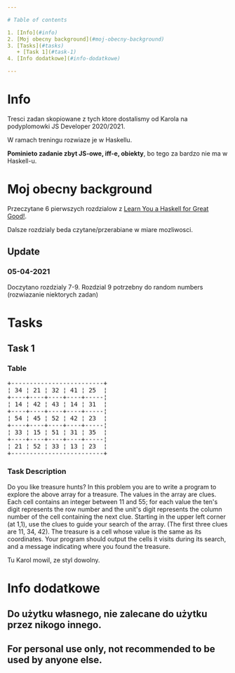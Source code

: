 ```yaml
---

# Table of contents

1. [Info](#info)
2. [Moj obecny background](#moj-obecny-background)
3. [Tasks](#tasks)
   + [Task 1](#task-1)
4. [Info dodatkowe](#info-dodatkowe)

---
```


# Info

Tresci zadan skopiowane z tych ktore dostalismy od Karola na podyplomowki JS Developer 2020/2021.

W ramach treningu rozwiaze je w Haskellu.

**Pominieto zadanie zbyt JS-owe, iff-e, obiekty**, bo tego za bardzo nie ma w Haskell-u.


# Moj obecny background

Przeczytane 6 pierwszych rozdzialow z [Learn You a Haskell for Great Good!](http://learnyouahaskell.com/chapters).

Dalsze rozdzialy beda czytane/przerabiane w miare mozliwosci.

## Update

### 05-04-2021

Doczytano rozdzialy 7-9. Rozdzial 9 potrzebny do random numbers (rozwiazanie niektorych zadan)

# Tasks

## Task 1

### Table

<pre>
+-------------------------+
¦ 34 ¦ 21 ¦ 32 ¦ 41 ¦ 25  ¦
+----+----+----+----+-----¦
¦ 14 ¦ 42 ¦ 43 ¦ 14 ¦ 31  ¦
+----+----+----+----+-----¦
¦ 54 ¦ 45 ¦ 52 ¦ 42 ¦ 23  ¦
+----+----+----+----+-----¦
¦ 33 ¦ 15 ¦ 51 ¦ 31 ¦ 35  ¦
+----+----+----+----+-----¦
¦ 21 ¦ 52 ¦ 33 ¦ 13 ¦ 23  ¦
+-------------------------+
</pre>

### Task Description

Do you like treasure hunts? In this problem you are to write a program to explore the above array for a treasure. The values in the array are clues. Each cell contains an integer between 11 and 55; for each value the ten's digit represents the row number and the unit's digit represents the column number of the cell containing the next clue. Starting in the upper left corner (at 1,1), use the clues to guide your search of the array. (The first three clues are 11, 34, 42). The treasure is a cell whose value is the same as its coordinates. Your program should output the cells it visits during its search, and a message indicating where you found the treasure.

Tu Karol mowil, ze styl dowolny.

# Info dodatkowe

## Do użytku własnego, nie zalecane do użytku przez nikogo innego.

## For personal use only, not recommended to be used by anyone else.

